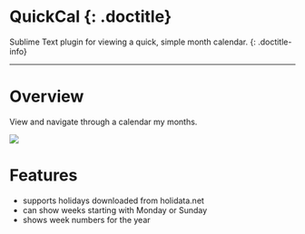 # QuickCal {: .doctitle}
Sublime Text plugin for viewing a quick, simple month calendar.
{: .doctitle-info}

---

# Overview
View and navigate through a calendar my months.

<img src="http://dl.dropbox.com/u/342698/QuickCal/Example.png" border="0"/>

# Features
- supports holidays downloaded from holidata.net
- can show weeks starting with Monday or Sunday
- shows week numbers for the year
